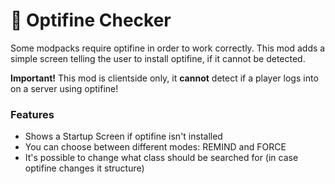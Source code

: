 # 🔎 Optifine Checker

Some modpacks require optifine in order to work correctly. This mod adds a simple screen telling the user to install optifine, if it cannot be detected.

**Important!** This mod is clientside only, it **cannot** detect if a player logs into on a server using optifine!

### Features
- Shows a Startup Screen if optifine isn't installed
- You can choose between different modes: REMIND and FORCE
- It's possible to change what class should be searched for (in case optifine changes it structure)